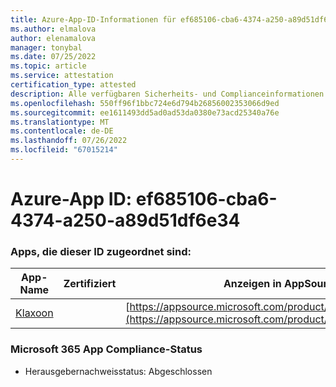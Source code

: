 ```yaml
---
title: Azure-App-ID-Informationen für ef685106-cba6-4374-a250-a89d51df6e34
ms.author: elmalova
author: elenamalova
manager: tonybal
ms.date: 07/25/2022
ms.topic: article
ms.service: attestation
certification_type: attested
description: Alle verfügbaren Sicherheits- und Complianceinformationen für ef685106-cba6-4374-a250-a89d51df6e34.
ms.openlocfilehash: 550ff96f1bbc724e6d794b26856002353066d9ed
ms.sourcegitcommit: ee1611493dd5ad0ad53da0380e73acd25340a76e
ms.translationtype: MT
ms.contentlocale: de-DE
ms.lasthandoff: 07/26/2022
ms.locfileid: "67015214"
---
```

# <a name="azure-app-id-ef685106-cba6-4374-a250-a89d51df6e34"></a>Azure-App ID: ef685106-cba6-4374-a250-a89d51df6e34


### <a name="apps-associated-with-this-id"></a>Apps, die dieser ID zugeordnet sind:
| **App-Name** | **Zertifiziert** | **Anzeigen in AppSource** |
|--------------|---------------|-----------------------|
| [Klaxoon](../forward/WA104382058.md) |  | [https://appsource.microsoft.com/product/office/WA104382058](https://appsource.microsoft.com/product/office/WA104382058) |

### <a name="microsoft-365-app-compliance-status"></a>Microsoft 365 App Compliance-Status
- Herausgebernachweisstatus: Abgeschlossen
